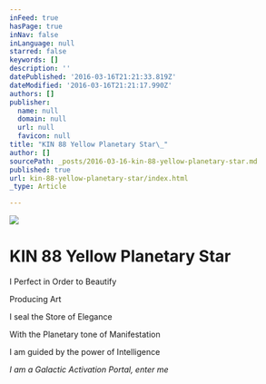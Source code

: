 ```yaml
---
inFeed: true
hasPage: true
inNav: false
inLanguage: null
starred: false
keywords: []
description: ''
datePublished: '2016-03-16T21:21:33.819Z'
dateModified: '2016-03-16T21:21:17.990Z'
authors: []
publisher:
  name: null
  domain: null
  url: null
  favicon: null
title: "KIN 88 Yellow Planetary Star\_"
author: []
sourcePath: _posts/2016-03-16-kin-88-yellow-planetary-star.md
published: true
url: kin-88-yellow-planetary-star/index.html
_type: Article

---
```

![](https://the-grid-user-content.s3-us-west-2.amazonaws.com/f3ddb216-714e-4e40-9e06-4706ee464353.png)

# KIN 88 Yellow Planetary Star 

I Perfect in Order to Beautify 

Producing Art 

I seal the Store of Elegance 

With the Planetary tone of Manifestation 

I am guided by the power of Intelligence

_I am a Galactic Activation Portal, enter me_
